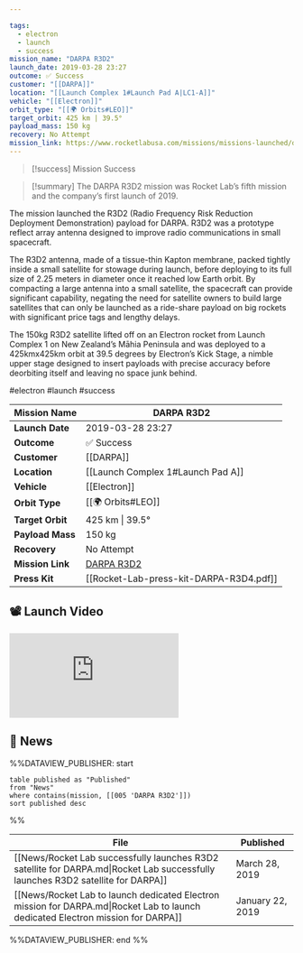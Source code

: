 ```yaml
---

tags:
  - electron
  - launch
  - success
mission_name: "DARPA R3D2"
launch_date: 2019-03-28 23:27
outcome: ✅ Success
customer: "[[DARPA]]"
location: "[[Launch Complex 1#Launch Pad A|LC1-A]]"
vehicle: "[[Electron]]"
orbit_type: "[[🌍 Orbits#LEO]]"
target_orbit: 425 km | 39.5°
payload_mass: 150 kg
recovery: No Attempt
mission_link: https://www.rocketlabusa.com/missions/missions-launched/darpa-r3d2/
---
```


>[!success] Mission Success

>[!summary]
The DARPA R3D2 mission was Rocket Lab’s fifth mission and the company’s first launch of 2019.
>
The mission launched the R3D2 (Radio Frequency Risk Reduction Deployment Demonstration) payload for DARPA. R3D2 was a prototype reflect array antenna designed to improve radio communications in small spacecraft.
>
The R3D2 antenna, made of a tissue-thin Kapton membrane, packed tightly inside a small satellite for stowage during launch, before deploying to its full size of 2.25 meters in diameter once it reached low Earth orbit. By compacting a large antenna into a small satellite, the spacecraft can provide significant capability, negating the need for satellite owners to build large satellites that can only be launched as a ride-share payload on big rockets with significant price tags and lengthy delays.
>
The 150kg R3D2 satellite lifted off on an Electron rocket from Launch Complex 1 on New Zealand’s Māhia Peninsula and was deployed to a 425kmx425km orbit at 39.5 degrees by Electron’s Kick Stage, a nimble upper stage designed to insert payloads with precise accuracy before deorbiting itself and leaving no space junk behind. 


#electron #launch #success

| **Mission Name** | DARPA R3D2                                                                        |
| ---------------- | --------------------------------------------------------------------------------- |
| **Launch Date**  | 2019-03-28 23:27                                                                  |
| **Outcome**      | ✅ Success                                                                         |
| **Customer**     | [[DARPA]]                                                                         |
| **Location**     | [[Launch Complex 1#Launch Pad A]]                                                 |
| **Vehicle**      | [[Electron]]                                                                      |
| **Orbit Type**   | [[🌍 Orbits#LEO]]                                                                 |
| **Target Orbit** | 425 km &#124; 39.5°                                                               |
| **Payload Mass** | 150 kg                                                                            |
| **Recovery**     | No Attempt                                                                        |
| **Mission Link** | [DARPA R3D2](https://www.rocketlabusa.com/missions/missions-launched/darpa-r3d2/) |
| **Press Kit**    | [[Rocket-Lab-press-kit-DARPA-R3D4.pdf]]                                           |


## 📽️ Launch Video

<div class="responsive-video">
<iframe src="https://www.youtube.com/embed/TGhlWMJtDEI" title="Rocket Lab&#39;s Electron - DARPA R3D2 Mission" frameborder="0" allow="accelerometer; autoplay; clipboard-write; encrypted-media; gyroscope; picture-in-picture; web-share" referrerpolicy="strict-origin-when-cross-origin" allowfullscreen></iframe>     
</div>

## 📰 News
%%DATAVIEW_PUBLISHER: start
```
table published as "Published"
from "News"
where contains(mission, [[005 'DARPA R3D2']])
sort published desc
```
%%

| File                                                                                                                             | Published        |
| -------------------------------------------------------------------------------------------------------------------------------- | ---------------- |
| [[News/Rocket Lab successfully launches R3D2 satellite for DARPA.md\|Rocket Lab successfully launches R3D2 satellite for DARPA]] | March 28, 2019   |
| [[News/Rocket Lab to launch dedicated Electron mission for DARPA.md\|Rocket Lab to launch dedicated Electron mission for DARPA]] | January 22, 2019 |

%%DATAVIEW_PUBLISHER: end %%